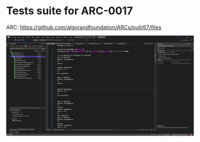 # Tests suite for ARC-0017

ARC: https://github.com/algorandfoundation/ARCs/pull/67/files

![Tests](tests.png?raw=true "Tests VS")
